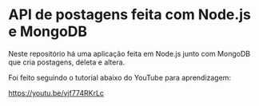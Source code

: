 # API de postagens feita com Node.js e MongoDB

Neste repositório há uma aplicação feita em Node.js junto com MongoDB que cria postagens, deleta e altera.

Foi feito seguindo o tutorial abaixo do YouTube para aprendizagem:

https://youtu.be/vjf774RKrLc
